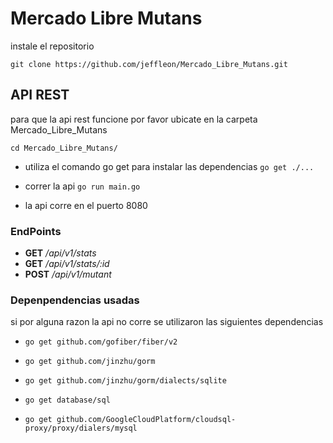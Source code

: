 # Mercado Libre Mutans

instale el repositorio

`git clone https://github.com/jeffleon/Mercado_Libre_Mutans.git`

## API REST
para que la api rest funcione por favor ubicate en la carpeta Mercado_Libre_Mutans

`cd Mercado_Libre_Mutans/`
* utiliza el comando go get para instalar las dependencias
  `go get ./...`
* correr la api
  `go run main.go`

* la api corre en el puerto 8080

### EndPoints

* __GET__  _/api/v1/stats_
* __GET__  _/api/v1/stats/:id_
* __POST__  _/api/v1/mutant_

### Depenpendencias usadas

si por alguna razon la api no corre se utilizaron las siguientes dependencias

* `go get github.com/gofiber/fiber/v2`

* `go get github.com/jinzhu/gorm`

* `go get github.com/jinzhu/gorm/dialects/sqlite`

* `go get database/sql`

* `go get github.com/GoogleCloudPlatform/cloudsql-proxy/proxy/dialers/mysql`